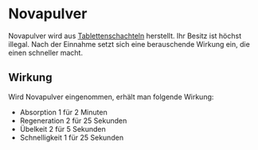# Novapulver

Novapulver wird aus [Tablettenschachteln](../../pages/bmt/tablettenschachtel.md) herstellt. Ihr Besitz ist höchst illegal. Nach der Einnahme setzt sich eine berauschende Wirkung ein, die einen schneller macht.

## Wirkung

Wird Novapulver eingenommen, erhält man folgende Wirkung:

*  Absorption 1 für 2 Minuten
*  Regeneration 2 für 25 Sekunden
*  Übelkeit 2 für 5 Sekunden
*  Schnelligkeit 1 für 25 Sekunden
